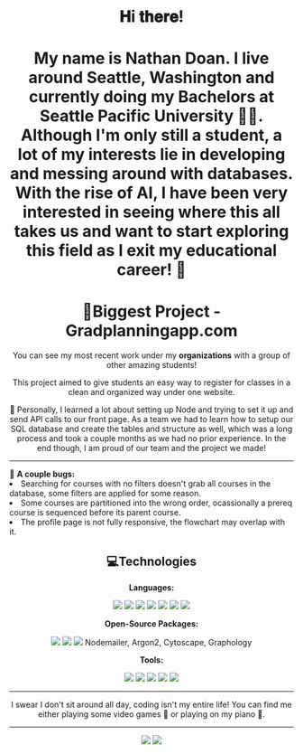 
<p align="center"> </p>


<h1 align="center"> 𝐇i 𝐭𝐡𝐞𝐫𝐞! <h1>
<p align="center"> My name is Nathan Doan. I live around Seattle, Washington and currently doing my Bachelors at Seattle Pacific University 👨‍🎓. Although I'm only still a student, a lot of my interests lie in developing and messing around with databases. With the rise of AI, I have been very interested in seeing where this all takes us and want to start exploring this field as I exit my educational career! 🤖</p>

<h1 align="center"> 🥇Biggest Project - Gradplanningapp.com</h1>
 <p align="center"> You can see my most recent work under my <b>organizations</b> with a group of other amazing students! </p>
 <p align="center"> This project aimed to give students an easy way to register for classes in a clean and organized way under one website.</p>
 <p align="center"> 🎯 Personally, I learned a lot about setting up Node and trying to set it up and send API calls to our front page. As a team we had to learn how to setup our SQL database and create the tables and structure as well, which was a long process and took a couple months as we had no prior experience. In the end though, I am proud of our team and the project we made!</p>
 <p align="center"> 
  <hr>
  🐛 <b>A couple bugs:</b>
  <li>Searching for courses with no filters doesn't grab all courses in the database, some filters are applied for some reason.</li>
  <li>Some courses are partitioned into the wrong order, ocassionally a prereq course is sequenced before its parent course.</li>
  <li>The profile page is not fully responsive, the flowchart may overlap with it.</li>
  
 <h2 align="center"> 💻Technologies</h2>
 <p align="center"><b>Languages:</b></p>
 <p align="center">
  <img src="https://img.shields.io/badge/Node.js-339933?style=for-the-badge&logo=nodedotjs&logoColor=white">
  <img src="https://img.shields.io/badge/Vite-B73BFE?style=for-the-badge&logo=vite&logoColor=FFD62E">
  <img src="https://img.shields.io/badge/MySQL-005C84?style=for-the-badge&logo=mysql&logoColor=white">
  <img src="https://img.shields.io/badge/R-276DC3?style=for-the-badge&logo=r&logoColor=white">
  <img src="https://img.shields.io/badge/HTML5-E34F26?style=for-the-badge&logo=html5&logoColor=white">
  <img src="https://img.shields.io/badge/CSS3-1572B6?style=for-the-badge&logo=css3&logoColor=white">
  <img src="https://img.shields.io/badge/javascript%20-%23323330.svg?&style=for-the-badge&logo=javascript&logoColor=%23F7DF1E">
 </p>
 
 
<p align="center"><b>Open-Source Packages:</b></p>
<p align="center"> 
 <img src="https://img.shields.io/badge/Express.js-000000?style=for-the-badge&logo=express&logoColor=white">
 <img src="https://img.shields.io/badge/Sequelize-52B0E7?style=for-the-badge&logo=Sequelize&logoColor=white">
 <img src="https://img.shields.io/badge/Bootstrap-563D7C?style=for-the-badge&logo=bootstrap&logoColor=white">
Nodemailer, Argon2, Cytoscape, Graphology
</p>

<p align="center"><b>Tools:</b></p>
<p align="center"> 
 <img src="https://img.shields.io/badge/Postman-FF6C37?style=for-the-badge&logo=Postman&logoColor=white">
 <img src="https://img.shields.io/badge/GitHub-100000?style=for-the-badge&logo=github&logoColor=white">
 <img src="https://img.shields.io/badge/Jira-0052CC?style=for-the-badge&logo=Jira&logoColor=white">
 <img src="https://img.shields.io/badge/Visual_Studio-5C2D91?style=for-the-badge&logo=visual%20studio&logoColor=white">
 <img src="https://img.shields.io/badge/microsoft%20azure-0089D6?style=for-the-badge&logo=microsoft-azure&logoColor=white">
 </p>
 
<hr>
<p align="center">I swear I don't sit around all day, coding isn't my entire life! You can find me either playing some video games 👾 or playing on my piano 🎵. </p>
  
<hr>
<p align="center">
  <img src="https://img.shields.io/badge/-nathandoan7222@gmail.com-c14438?style=flat-square&logo=Gmail&logoColor=white&link=mailto:nathandoan7222@gmail.com">
  <img src="https://img.shields.io/badge/-nathandoan-blue?style=flat-square&logo=Linkedin&logoColor=white&link=https://www.linkedin.com/in/nathan-doan-314ba1207/"
 </p>
  



  
